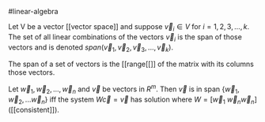 
#linear-algebra 

Let V be a vector [[vector space]] and suppose $\vec{v}_i \in V$ for $i = 1, 2, 3, ..., k$.  The set of all linear combinations of the vectors $\vec{v}_i$ is the span of those vectors and is denoted $span(\vec{v}_1,\vec{v}_2,\vec{v}_3,...,\vec{v}_k)$.

The span of a set of vectors is the [[range[[]] of the matrix with its columns those vectors.

Let $\vec{w}_1, \vec{w}_2, ..., \vec{w}_n$ and $\vec{v}$ be vectors in $R^m$.  Then $\vec{v}$ is in span $\{\vec{w}_1,\vec{w}_2,...\vec{w}_n\}$ iff the system $W\vec{c} = \vec{v}$ has solution where $W = [ \vec{w}_1 \ 	\vec{w}_n	\vec{w}_n]$ ([[consistent]]).

